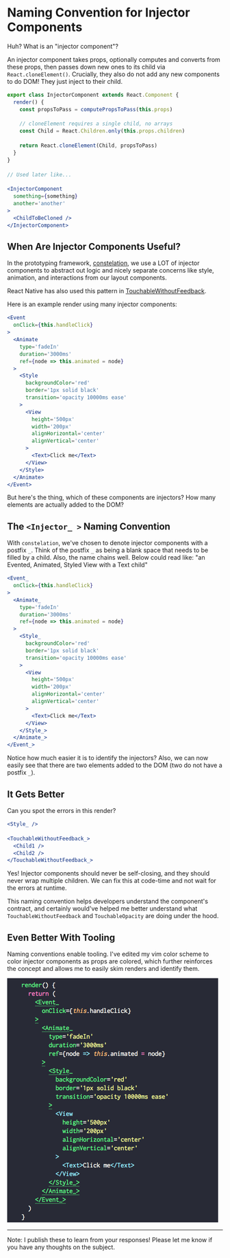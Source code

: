 # Naming Convention for Injector Components
Huh? What is an "injector component"?

An injector component takes props, optionally computes and converts from these props, then passes down new ones to its child via `React.cloneElement()`. Crucially, they also do not add any new components to do DOM! They just inject to their child.

```jsx
export class InjectorComponent extends React.Component {
  render() {
    const propsToPass = computePropsToPass(this.props)

    // cloneElement requires a single child, no arrays
    const Child = React.Children.only(this.props.children)

    return React.cloneElement(Child, propsToPass)
  }
}

// Used later like...

<InjectorComponent
  something={something}
  another='another'
>
  <ChildToBeCloned />
</InjectorComponent>
```

## When Are Injector Components Useful?
In the prototyping framework, [constelation](https://github.com/constelation/monorepo), we use a LOT of injector components to abstract out logic and nicely separate concerns like style, animation, and interactions from our layout components.

React Native has also used this pattern in [TouchableWithoutFeedback](https://github.com/facebook/react-native/blob/master/Libraries/Components/Touchable/TouchableWithoutFeedback.js#L173).

Here is an example render using many injector components:

```jsx
<Event
  onClick={this.handleClick}
>
  <Animate
    type='fadeIn'
    duration='3000ms'
    ref={node => this.animated = node}
  >
    <Style
      backgroundColor='red'
      border='1px solid black'
      transition='opacity 10000ms ease'
    >
      <View
        height='500px'
        width='200px'
        alignHorizontal='center'
        alignVertical='center'
      >
        <Text>Click me</Text>
      </View>
    </Style>
  </Animate>
</Event>
```

But here's the thing, which of these components are injectors? How many elements are actually added to the DOM?

## The `<Injector_ >` Naming Convention
With `constelation`, we've chosen to denote injector components with a postfix `_`. Think of the postfix `_` as being a blank space that needs to be filled by a child. Also, the name chains well. Below could read like: "an Evented, Animated, Styled View with a Text child"

```jsx
<Event_
  onClick={this.handleClick}
>
  <Animate_
    type='fadeIn'
    duration='3000ms'
    ref={node => this.animated = node}
  >
    <Style_
      backgroundColor='red'
      border='1px solid black'
      transition='opacity 10000ms ease'
    >
      <View
        height='500px'
        width='200px'
        alignHorizontal='center'
        alignVertical='center'
      >
        <Text>Click me</Text>
      </View>
    </Style_>
  </Animate_>
</Event_>
```

Notice how much easier it is to identify the injectors? Also, we can now easily see that there are two elements added to the DOM (two do not have a postfix `_`).

## It Gets Better
Can you spot the errors in this render?

```jsx
<Style_ />

<TouchableWithoutFeedback_>
  <Child1 />
  <Child2 />
</TouchableWithoutFeedback_>
```

Yes! Injector components should never be self-closing, and they should never wrap multiple children. We can fix this at code-time and not wait for the errors at runtime.

This naming convention helps developers understand the component's contract, and certainly would've helped me better understand what `TouchableWithoutFeedback` and `TouchableOpacity` are doing under the hood.

## Even Better With Tooling
Naming conventions enable tooling. I've edited my vim color scheme to color injector components as props are colored, which further reinforces the concept and allows me to easily skim renders and identify them.

![](https://github.com/kylpo/notes/blob/master/assets/InjectorComponents.png?raw=true)

---

Note: I publish these to learn from your responses! Please let me know if you have any thoughts on the subject.

